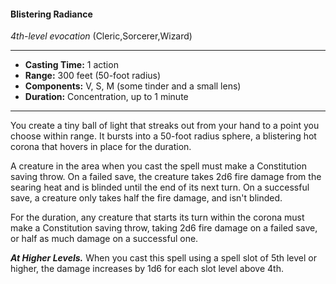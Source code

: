 #### Blistering Radiance
*4th-level evocation* (Cleric,Sorcerer,Wizard)
___
- **Casting Time:** 1 action
- **Range:** 300 feet (50-foot radius)
- **Components:** V, S, M (some tinder and a small lens)
- **Duration:** Concentration, up to 1 minute
---
You create a tiny ball of light that streaks out from your hand to a point you choose within range. It bursts into a 50-foot radius sphere, a blistering hot corona that hovers in place for the duration.

A creature in the area when you cast the spell must make a Constitution saving throw. On a failed save, the creature takes 2d6 fire damage from the searing heat and is blinded until the end of its next turn. On a successful save, a creature only takes half the fire damage, and isn't blinded.

For the duration, any creature that starts its turn within the corona must make a Constitution saving throw, taking 2d6 fire damage on a failed save, or half as much damage on a successful one.

***At Higher Levels.***  When you cast this spell using a spell slot of 5th level or higher, the damage increases by 1d6 for each slot level above 4th.

